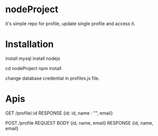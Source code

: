# nodeProject
it's simple repo for profile, update single profile and access it.

# Installation
install mysql
install nodejs

cd nodeProject
npm install

change database credential in profiles.js file.

# Apis
GET /profile/:id
RESPONSE {id: id, name : "", email}

POST /profile
REQUEST BODY {id, name, email}
RESPONSE {id, name, email}
